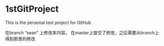 # 1stGitProject

This is the personal test project for GitHub

在branch “sean” 上修改本内容。
在master上提交了修改，之后需要从branch上得到那里的修改

